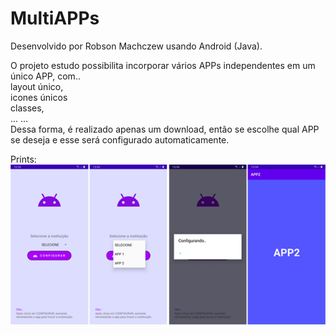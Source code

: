 # MultiAPPs

Desenvolvido por Robson Machczew usando Android (Java).

O projeto estudo possibilita incorporar vários APPs independentes em um único APP, com..<br/>
layout único,<br/> 
icones únicos<br/> 
classes,<br/>
... ... <br/>
Dessa forma, é realizado apenas um download, então se escolhe qual APP se deseja e esse será configurado automaticamente.<br/>

Prints: <br/>
![Alt text](https://github.com/hubosong/MultiAPPs/blob/master/app/src/main/res/drawable/screens.png?raw=true "screens")
